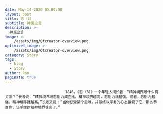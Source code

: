 ```yaml
---
date: May-14-2020 00:00:00
layout: post
title: 忍（6）
subtitle: 神寓之言
description: >-
  神寓之言
image: >-
    /assets/img/Qtcreator-overview.png
optimized_image: >-
    /assets/img/Qtcreator-overview.png
category: Story
tags:
  - blog
  - Story
author: Ron
paginate: true
---
```


							　　1846，《忍（6）》一个年轻人问长者：“精神境界跟什么有关系？”长者说：“精神境界跟忍耐力成正比，精神境界越高，忍耐力就越强，或者，忍耐力越强，精神境界就越高。”长者又说：“当你忍受某个患难，并最终以平和的心态接受了它，那么恭喜你，证明你的精神境界提高了。”
							
							
						